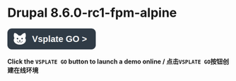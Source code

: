 # Drupal 8.6.0-rc1-fpm-alpine

<a href="https://www.vsplate.com/?docker-compose=https://github.com/vsplate/dcenvs/drupal/8.6.0-rc1-fpm-alpine"><img alt="VSPLATE GO" src="https://raw.githubusercontent.com/vsplate/images/master/vsgo_btn.png" width="200px"></a>

**Click the `VSPLATE GO` button to launch a demo online / 点击`VSPLATE GO`按钮创建在线环境**